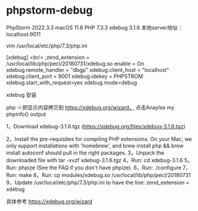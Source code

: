 # phpstorm-debug


PhpStorm 2022.3.3
macOS 11.6
PHP 7.3.3
xdebug 3.1.6
本地server地址：localhost:9011


vim /usr/local/etc/php/7.3/php.ini

[xdebug]
\<br/>
;zend_extension = /usr/local/lib/php/pecl/20180731/xdebug.so
enable = On
xdebug.remote_handler = "dbgp"
xdebug.client_host = "localhost"
xdebug.client_port = 9001
xdebug.idekey = PHPSTROM
xdebug.start_with_request=yes
xdebug.mode=debug


xdebug 安装

php -i 
把显示内容拷贝到 https://xdebug.org/wizard， 点击Anaylse my phpinfo() output


1，Download xdebug-3.1.6.tgz (https://xdebug.org/files/xdebug-3.1.6.tgz)
  
  
2，Install the pre-requisites for compiling PHP extensions.
  On your Mac, we only support installations with 'homebrew', and brew install php && brew install autoconf should pull in the right packages.
3，Unpack the downloaded file with tar -xvzf xdebug-3.1.6.tgz
4，Run: cd xdebug-3.1.6
5，Run: phpize (See the FAQ if you don't have phpize).
6，Run: ./configure
7，Run: make
8，Run: cp modules/xdebug.so /usr/local/lib/php/pecl/20180731
9，Update /usr/local/etc/php/7.3/php.ini to have the line:
zend_extension = xdebug

具体参考  https://xdebug.org/wizard






